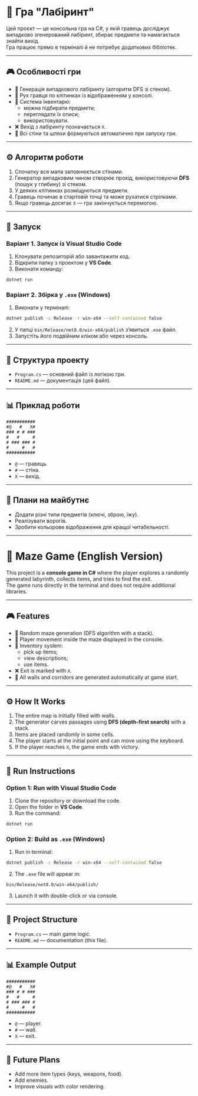 # 🧱 Гра "Лабіринт"  

Цей проєкт — це консольна гра на C#, у якій гравець досліджує випадково згенерований лабіринт, збирає предмети та намагається знайти вихід.  
Гра працює прямо в терміналі й не потребує додаткових бібліотек.  

---

## 🎮 Особливості гри  

- 🔀 Генерація випадкового лабіринту (алгоритм DFS зі стеком).  
- 🚶 Рух гравця по клітинках із відображенням у консолі.  
- 🎒 Система інвентарю:  
  - можна підбирати предмети;  
  - переглядати їх описи;  
  - використовувати.  
- ❌ Вихід з лабіринту позначається `X`.  
- 📜 Всі стіни та шляхи формуються автоматично при запуску гри.  

---

## ⚙️ Алгоритм роботи  

1. Спочатку вся мапа заповнюється стінами.  
2. Генератор випадковим чином створює прохід, використовуючи **DFS** (пошук у глибину) зі стеком.  
3. У деяких клітинках розміщуються предмети.  
4. Гравець починає в стартовій точці та може рухатися стрілками.  
5. Якщо гравець досягає `X` — гра закінчується перемогою.  

---

## 🚀 Запуск  

### Варіант 1. Запуск із Visual Studio Code  

1. Клонувати репозиторій або завантажити код.  
2. Відкрити папку з проектом у **VS Code**.  
3. Виконати команду:  

```bash
dotnet run
```

### Варіант 2. Збірка у `.exe` (Windows)  

1. Виконати у терміналі:  

```bash
dotnet publish -c Release -r win-x64 --self-contained false
```

2. У папці `bin/Release/net8.0/win-x64/publish` з’явиться `.exe` файл.  
3. Запустіть його подвійним кліком або через консоль.  

---

## 📂 Структура проекту  

- `Program.cs` — основний файл із логікою гри.
- `README.md` — документація (цей файл).  

---

## 📊 Приклад роботи  

```
###########
#@   #   X#
### # # ###
#   #     #
# ### ### #
#     #   #
###########
```

- `@` — гравець.  
- `#` — стіна.  
- `X` — вихід.  

---

## 📌 Плани на майбутнє  

- Додати різні типи предметів (ключі, зброю, їжу).  
- Реалізувати ворогів.  
- Зробити кольорове відображення для кращої читабельності.  


---

# 🏰 Maze Game (English Version)

This project is a **console game in C#** where the player explores a randomly generated labyrinth, collects items, and tries to find the exit.  
The game runs directly in the terminal and does not require additional libraries.  

---

## 🎮 Features  

- 🔀 Random maze generation (DFS algorithm with a stack).  
- 🚶 Player movement inside the maze displayed in the console.  
- 🎒 Inventory system:  
  - pick up items;  
  - view descriptions;  
  - use items.  
- ❌ Exit is marked with `X`.  
- 📜 All walls and corridors are generated automatically at game start.  

---

## ⚙️ How It Works  

1. The entire map is initially filled with walls.  
2. The generator carves passages using **DFS (depth-first search)** with a stack.  
3. Items are placed randomly in some cells.  
4. The player starts at the initial point and can move using the keyboard.  
5. If the player reaches `X`, the game ends with victory.  

---

## 🚀 Run Instructions  

### Option 1: Run with Visual Studio Code  

1. Clone the repository or download the code.  
2. Open the folder in **VS Code**.  
3. Run the command:  

```bash
dotnet run
```

### Option 2: Build as `.exe` (Windows)  

1. Run in terminal:  

```bash
dotnet publish -c Release -r win-x64 --self-contained false
```

2. The `.exe` file will appear in:  

```
bin/Release/net8.0/win-x64/publish/
```

3. Launch it with double-click or via console.  

---

## 📂 Project Structure  

- `Program.cs` — main game logic.
- `README.md` — documentation (this file).  

---

## 📊 Example Output  

```
###########
#@   #   X#
### # # ###
#   #     #
# ### ### #
#     #   #
###########
```

- `@` — player.  
- `#` — wall.  
- `X` — exit.  

---

## 📌 Future Plans  

- Add more item types (keys, weapons, food).  
- Add enemies.  
- Improve visuals with color rendering.  
